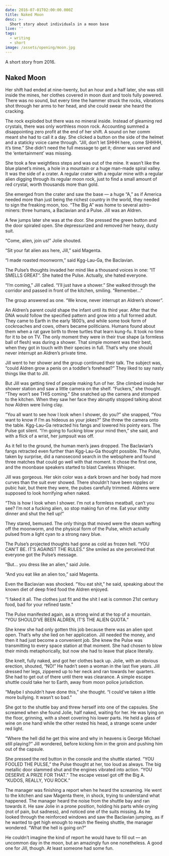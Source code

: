```yaml
---
date: 2016-07-01T02:00:00.000Z
title: Naked Moon
desc: >-
  Short story about individuals in a moon base
live: ''
tags:
  - writing
  - short
image: /assets/opening/moon.jpg
---
```


A short story from 2016.

## Naked Moon

Her shift had ended at nine-twenty, but an hour and a half later, she was still inside the mines, her clothes covered in moon dust and tools fully powered. There was no sound, but every time the hammer struck the rocks, vibrations shot through her arms to her head, and she could swear she heard the cracking.

The rock exploded but there was no mineral inside. Instead of gleaming red crystals, there was only worthless moon rock. Accounting summed a disappointing zero profit at the end of her shift. A sound on her comm meant she had to call it a day. She clicked a button on the side of the helmet and a staticky voice came through. “Jill, don’t let SHHH here, come SHHHH, it’s time.” She didn’t need the full message to get it; dinner was served and the ‘entertainment’ was missing.

She took a few weightless steps and was out of the mine. It wasn’t like the blue planet’s mines, a hole in a mountain or a huge man-made spiral valley. It was the side of a crater. A regular crater with a regular mine with a regular alien digging through its regular moon rock, just to find a small amount of red crystal, worth thousands more than gold.

She emerged from the crater and saw the base — a huge “A,” as if America needed more than just being the richest country in the world, they needed to sign the freaking moon, too. “The Big A” was home to several astro-miners: three humans, a Baclavian and a Pulse. Jill was an Aldren.

A few jumps later she was at the door. She pressed the green button and the door spiraled open. She depressurized and removed her heavy, dusty suit.

“Come, alien, join us!” Jolie shouted.

“Sit your fat alien ass here, Jill,” said Magenta.

“I made roasted moonworm,” said Kgg-Lau-Ga, the Baclavian.

The Pulse’s thoughts invaded her mind like a thousand voices in one: “IT SMELLS GREAT”. She hated the Pulse. Actually, she hated everyone.

“I’m coming,” Jill called. “I’ll just have a shower.” She walked through the corridor and passed in front of the kitchen, smiling. “Remember…”

The group answered as one. “We know, never interrupt an Aldren’s shower”.

An Aldren’s parent could shape the infant until its third year. After that the DNA would follow the specified pattern and grow into a full formed adult. They came to Earth in the early 1800’s, and while some took form of cockroaches and cows, others became politicians. Humans found about them when a rat gave birth to three turtles that learn kung-fu. It took no time for it to be on TV. The only moment they were in their true shape (a formless ball of flesh) was during a shower. That simple moment was their best, when they got in touch with their species in full. That’s why one should never interrupt an Aldren’s private time.

Jill went to her shower and the group continued their talk. The subject was, “could Aldren grow a penis on a toddler’s forehead?” They liked to say nasty things like that to Jill.

But Jill was getting tired of people making fun of her. She climbed inside her shower station and saw a little camera on the shelf. “Fuckers,” she thought. “They won’t see THIS coming.” She snatched up the camera and stomped to the kitchen. When they saw her face they abruptly stopped talking about how Aldren were living clay.

“You all want to see how I look when I shower, do you?” she snapped, “You want to know if I’m as hideous as your jokes?” She threw the camera onto the table. Kgg-Lau-Ga retracted his fangs and lowered his pointy ears. The Pulse got silent. “I’m going to fucking blow your mind then,” she said, and with a flick of a wrist, her jumpsuit was off.

As it fell to the ground, the human men’s jaws dropped. The Baclavian’s fangs retracted even further than Kgg-Lau-Ga thought possible. The Pulse, taken by surprise, did a nanosecond search in the websphere and found three matches that could go well with that moment. It chose the first one, and the moonbase speakers started to blast Careless Whisper.

Jill was gorgeous. Her skin color was a dark brown and her body had more curves than the suit ever showed. There shouldn’t have been nipples or pubic hair, but there they were, the pubes carefully trimmed. Aldrens were supposed to look horrifying when naked.

“This is how I look when I shower. I’m not a formless meatball, can’t you see? I’m not a fucking alien, so stop making fun of me. Eat your shitty dinner and shut the hell up!”

They stared, bemused. The only things that moved were the steam wafting off the moonworm, and the physical form of the Pulse, which actually pulsed from a light cyan to a strong navy blue.

The Pulse’s projected thoughts had gone as cold as frozen hell. “YOU CAN’T BE. IT’S AGAINST THE RULES.” She smiled as she perceived that everyone got the Pulse’s message.

“But… you dress like an alien,” said Jolie.

“And you eat like an alien too,” said Magenta.

Even the Baclavian was shocked. “You eat shit,” he said, speaking about the known diet of deep fried food the Aldren enjoyed.

“I faked it all. The clothes just fit and the shit I eat is common 21st century food, bad for your refined taste.”

The Pulse manifested again, as a strong wind at the top of a mountain. “YOU SHOULD’VE BEEN ALDREN, IT’S THE ALIEN QUOTA.”

She knew she had only gotten this job because there was an alien spot open. That’s why she lied on her application. Jill needed the money, and then it had just become a convenient job. She knew the Pulse was transmitting to every space station at that moment. She had chosen to blow their minds metaphorically, but now she had to leave that place literally.

She knelt, fully naked, and got her clothes back up. Jolie, with an obvious erection, shouted, “NO!” He hadn’t seen a woman in the last five years. Jill dressed her legs, zippered up to her neck and ran towards her quarters. She had to get out of there until there was clearance. A simple escape shuttle could take her to Earth, away from moon police jurisdiction.

“Maybe I shouldn’t have done this,” she thought. “I could’ve taken a little more bullying. It wasn’t so bad.”

She got to the shuttle bay and threw herself into one of the capsules. She screamed when she found Jolie, half naked, waiting for her. He was lying on the floor, grinning, with a sheet covering his lower parts. He held a glass of wine on one hand while the other rested his head, a strange scene under red light.

“Where the hell did he get this wine and why in heavens is George Michael still playing?” Jill wondered, before kicking him in the groin and pushing him out of the capsule.

She pressed the red button in the console and the shuttle started. “YOU FOOLED THE PULSE,” the Pulse thought at her, too loud as always. The big metallic door slammed shut and the engines vibrated into action. “YOU DESERVE A PRIZE FOR THAT.” The escape vessel got off the Big A. “KUDOS, REALLY, YOU ROCK.”

The manager was finishing a report when he heard the screaming. He went to the kitchen and saw Magenta there, in shock, trying to understand what happened. The manager heard the noise from the shuttle bay and ran towards it. He saw Jolie in a prone position, holding his parts while crying (not of pain, but sadness), and noticed one of the suits missing. As he looked through the reinforced windows and saw the Baclavian jumping, as if he wanted to get high enough to reach the fleeing shuttle, the manager wondered. “What the hell is going on?”

He couldn’t imagine the kind of report he would have to fill out — an uncommon day in the moon, but an amazingly fun one nonetheless. A good one for Jill, though. At least someone had some fun.